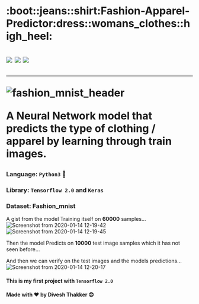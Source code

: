 <h1 align="centre">:boot::jeans::shirt:Fashion-Apparel-Predictor:dress::womans_clothes::high_heel:

[![](https://img.shields.io/badge/Made%20With-Tensorflow-orange?style=for-the-badge&logo=Tensorflow)](https://www.tensorflow.org "Tensorflow")
[![](https://img.shields.io/badge/Made_with-Keras-red?style=for-the-badge&logo=kaiOS)](https://keras.io "Keras")
[![](https://img.shields.io/badge/Made%20With-Python-informational?style=for-the-badge&logo=Python)](https://www.python.org "Python")

---
![fashion_mnist_header](https://user-images.githubusercontent.com/52334437/72321676-891e9d00-36ca-11ea-8ff2-f803c5ff58bb.png)

A Neural Network model that predicts the type of clothing / apparel by learning through train images.

 ### Language: `Python3`  :snake:
 ### Library: `Tensorflow 2.0` and `Keras`
 ### Dataset: Fashion_mnist

A gist from the model Training itself on **60000** samples...
![Screenshot from 2020-01-14 12-19-42](https://user-images.githubusercontent.com/52334437/72321988-414c4580-36cb-11ea-9644-e75539c7164f.png)
![Screenshot from 2020-01-14 12-19-45](https://user-images.githubusercontent.com/52334437/72322038-5cb75080-36cb-11ea-8b35-498bb07a3f25.png)

Then the model Predicts on **10000** test image samples which it has not seen before...

And then we can verify on the test images and the models predictions...
![Screenshot from 2020-01-14 12-20-17](https://user-images.githubusercontent.com/52334437/72322293-0860a080-36cc-11ea-8b6f-da0a9ebd8429.png)
#### This is my first project with `Tensorflow 2.0` 
#### Made with :heart: by Divesh Thakker :blush:
